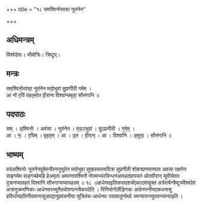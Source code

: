 +++
title = "१८ समश्विनोरवसा नूतनेन"

+++
## अधिमन्त्रम्
विश्वेदेवाः। भौमोत्रिः। त्रिष्टुप्।

## मन्त्रः
सम॒श्विनो॒रव॑सा॒ नूत॑नेन मयो॒भुवा॑ सु॒प्रणी॑ती गमेम ।  
आ नो॑ र॒यिं व॑हत॒मोत वी॒राना विश्वा॑न्यमृता॒ सौभ॑गानि ॥

## पदपाठः
सम् । अ॒श्विनोः॑ । अव॑सा । नूत॑नेन । म॒यः॒ऽभुवा॑ । सु॒ऽप्रनी॑ती । ग॒मे॒म॒ ।  
आ । नः॒ । र॒यिम् । व॒ह॒त॒म् । आ । उ॒त । वी॒रान् । आ । विश्वा॑नि । अ॒मृ॒ता॒ । सौभ॑गानि ॥

## भाष्यम्
वयंअश्विनोः नूतनेनपूर्वमन्यैरननुभूतेन मयोभुवा सुखस्यभावयित्रा सुप्रणीती शोबनप्रणयनवता अवसा रक्षणेन सङ्गमेम सङ्गच्छेमहि हेअमृता अमरणावश्विनौ नोस्मभ्यंरयिन्धनंआवहतंप्रापयतं ओतवीरान् सुवीर्यवतः पुत्रानप्यावहतं विश्वानि सौभगान्यप्यावहतम् ॥ १८ ॥आधेनवइतिसप्तदशर्चंएकादशंसूक्तं अत्रेरार्षन्त्रैष्टुभंवैश्वदेवं अत्रानुक्रमणिका-आधेनवस्त्र्यूनैतयोरुपान्त्यैकपदेति । विनियोगोलैङ्गिकः अपोनप्त्नीयएकधनासु हविर्धानप्रतिनीयमानासुआद्यानुप्रवचनीया सूत्रितंच-आधेनवः पयसातूर्ण्यर्थाः स्मन्यायन्त्युपयन्त्यन्याइति ।